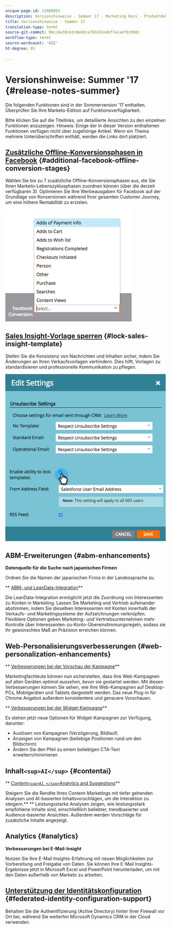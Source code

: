 ```yaml
---
unique-page-id: 12980993
description: Versionshinweise - Sommer 17 - Marketing Docs - Produktdokumentation
title: Versionshinweise - Sommer 17
translation-type: tm+mt
source-git-commit: 96cc6a30c63c8e8dca793a52e4bf7ecaef8c08dc
workflow-type: tm+mt
source-wordcount: '422'
ht-degree: 0%

---
```



# Versionshinweise: Summer &#39;17 {#release-notes-summer}

Die folgenden Funktionen sind in der Sommerversion &#39;17 enthalten. Überprüfen Sie Ihre Marketo-Edition auf Funktionsverfügbarkeit.

Bitte klicken Sie auf die Titellinks, um detaillierte Ansichten zu den einzelnen Funktionen anzuzeigen. Hinweis: Einige der in dieser Version enthaltenen Funktionen verfügen nicht über zugehörige Artikel. Wenn ein Thema mehrere Unterüberschriften enthält, werden die Links dort platziert.

## [Zusätzliche Offline-Konversionsphasen in Facebook](https://docs.marketo.com/x/kbSt) {#additional-facebook-offline-conversion-stages}

Wählen Sie bis zu 7 zusätzliche Offline-Konversionsphasen aus, die Sie Ihren Marketo-Lebenszyklusphasen zuordnen können (über die derzeit verfügbaren 3). Optimieren Sie Ihre Werbeausgaben für Facebook auf der Grundlage von Konversionen während Ihrer gesamten Customer Journey, um eine höhere Rentabilität zu erzielen.

![](assets/image2017-8-24-15-3a23-3a31.png)

## [Sales Insight-Vorlage sperren](https://docs.marketo.com/x/OhPG) {#lock-sales-insight-template}

Stellen Sie die Konsistenz von Nachrichten und Inhalten sicher, indem Sie Änderungen an Ihren Verkaufsvorlagen verhindern. Dies hilft, Vorlagen zu standardisieren und professionelle Kommunikation zu pflegen.

![](assets/image2017-10-9-10-3a1-3a56.png)

## ABM-Erweiterungen {#abm-enhancements}

**Datenquelle für die Suche nach japanischen Firmen**

Ordnen Sie die Namen der japanischen Firma in der Landessprache zu.

** [ABM- und LeanData-Integration](https://docs.marketo.com/x/pKmt)**

Die LeanData-Integration ermöglicht jetzt die Zuordnung von Interessenten zu Konten in Marketing. Lassen Sie Marketing und Vertrieb aufeinander abstimmen, indem Sie dieselben Interessenten mit Konten innerhalb der Verkaufs- und Marketingsysteme der Aufzeichnungen verknüpfen. Flexiblere Optionen geben Marketing- und Vertriebsunternehmen mehr Kontrolle über Interessenten-zu-Konto-Übereinstimmungsregeln, sodass sie ihr gewünschtes Maß an Präzision erreichen können.

## Web-Personalisierungsverbesserungen {#web-personalization-enhancements}

** [Verbesserungen bei der Vorschau der Kampagne](https://docs.marketo.com/x/fQGa)**

Marketingfachleute können nun sicherstellen, dass ihre Web-Kampagnen auf allen Geräten *optimal aussehen, bevor* sie gestartet werden. Mit diesen Verbesserungen können Sie sehen, wie Ihre Web-Kampagnen auf Desktop-PCs, Mobilgeräten und Tablets dargestellt werden. Das neue Plug-in für Chrome Angebot außerdem konsistentere und genauere Vorschauen.

** [Verbesserungen bei der Widget-Kampagne](https://docs.marketo.com/x/KgNI)**

Es stehen jetzt neue Optionen für Widget-Kampagnen zur Verfügung, darunter:

* Auslösen von Kampagnen (Verzögerung, Bildlauf)
* Anzeigen von Kampagnen (beliebige Positionen rund um den Bildschirm)
* Ändern Sie den Pfeil zu einem beliebigen CTA-Text erweitern/minimieren

## Inhalt`<sup>AI</sup>` {#contentai}

** [Content`<sup>AI </sup>`Analytics and Suggestions](https://docs.marketo.com/x/1BPG)**

Steigern Sie die Rendite Ihres Content-Marketings mit tiefer gehenden Analysen und AI-basierten Inhaltsvorschlägen, um die Interaktion zu steigern.** ** Leistungsstarke Analysen zeigen, wie leistungsstark empfohlene Inhalte sind, einschließlich beliebter, trendbasierter und Audience-basierter Ansichten. Außerdem werden Vorschläge für zusätzliche Inhalte angezeigt.

## Analytics {#analytics}

**Verbesserungen bei E-Mail-Insight**

Nutzen Sie Ihre E-Mail Insights-Erfahrung mit neuen Möglichkeiten zur Vorbereitung und Freigabe von Daten. Sie können Ihre E-Mail Insights-Ergebnisse jetzt in Microsoft Excel und PowerPoint herunterladen, um mit den Daten außerhalb von Marketo zu arbeiten.

## [Unterstützung der Identitätskonfiguration](https://docs.marketo.com/x/XhzG) {#federated-identity-configuration-support}

Behalten Sie die Authentifizierung (Active Directory) hinter Ihrer Firewall vor Ort bei, während Sie weiterhin Microsoft Dynamics CRM in der Cloud verwenden.
